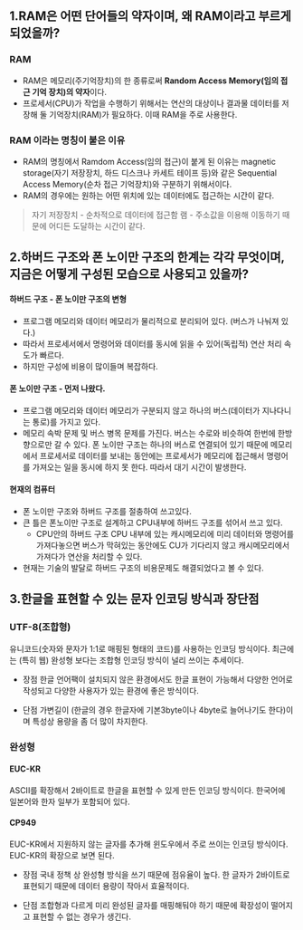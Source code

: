 ## 1.RAM은 어떤 단어들의 약자이며, 왜 RAM이라고 부르게 되었을까?

### RAM
* RAM은 메모리(주기억장치)의 한 종류로써 **Random Access Memory(임의 접근 기억 장치)의 약자**이다. 
* 프로세서(CPU)가 작업을 수행하기 위해서는 연산의 대상이나 결과물 데이터를 저장해 둘 기억장치(RAM)가 필요하다. 이때 RAM을 주로 사용한다.
### RAM 이라는 명칭이 붙은 이유 
* RAM의 명칭에서 Ramdom Access(임의 접근)이 붙게 된 이유는 magnetic storage(자기 저장장치, 하드 디스크나 카세트 테이프 등)와 같은 Sequential Access Memory(순차 접근 기억장치)와 구분하기 위해서이다.
* RAM의 경우에는 원하는 어떤 위치에 있는 데이터에도 접근하는 시간이 같다.  

> 자기 저장장치 - 순차적으로 데이터에 접근함
> 램 - 주소값을 이용해 이동하기 때문에 어디든 도달하는 시간이 같다. 


## 2.하버드 구조와 폰 노이만 구조의 한계는 각각 무엇이며, 지금은 어떻게 구성된 모습으로 사용되고 있을까?
#### 하버드 구조 - 폰 노이만 구조의 변형 
* 프로그램 메모리와 데이터 메모리가 물리적으로 분리되어 있다. (버스가 나눠져 있다.) 
* 따라서 프로세서에서 명령어와 데이터를 동시에 읽을 수 있어(독립적) 연산 처리 속도가 빠르다. 
* 하지만 구성에 비용이 많이들며 복잡하다.

#### 폰 노이만 구조 - 먼저 나왔다.
* 프로그램 메모리와 데이터 메모리가 구분되지 않고 하나의 버스(데이터가 지나다니는 통로)를 가지고 있다.
* 메모리 속박 문제 및 버스 병목 문제를 가진다. 
	버스는 수로와 비슷하여 한번에 한방향으로만 갈 수 있다. 폰 노이만 구조는 하나의 버스로 연결되어 있기 때문에 메모리에서 프로세서로 데이터를 보내는 동안에는 프로세서가 메모리에 접근해서 명령어를 가져오는 일을 동시에 하지 못 한다. 따라서 대기 시간이 발생한다. 


#### 현재의 컴퓨터
* 폰 노이만 구조와 하버드 구조를 절충하여 쓰고있다. 
* 큰 틀은 폰노이만 구조로 설계하고 CPU내부에 하버드 구조를 섞어서 쓰고 있다.
	* CPU안의 하버드 구조
	CPU 내부에 있는 캐시메모리에 미리 데이터와 명령어를 가져다놓으면 버스가 막혀있는 동안에도 CU가 기다리지 않고 캐시메모리에서 가져다가 연산을 처리할 수 있다. 
* 현재는 기술의 발달로 하버드 구조의 비용문제도 해결되었다고 볼 수 있다. 





## 3.한글을 표현할 수 있는 문자 인코딩 방식과 장단점
### UTF-8(조합형)
유니코드(숫자와 문자가 1:1로 매핑된 형태의 코드)를 사용하는 인코딩 방식이다. 최근에는 (특히 웹) 완성형 보다는 조합형 인코딩 방식이 널리 쓰이는 추세이다. 
* 장점
한글 언어팩이 설치되지 않은 환경에서도 한글 표현이 가능해서 다양한 언어로 작성되고 다양한 사용자가 있는 환경에 좋은 방식이다. 
	
* 단점
가변길이 (한글의 경우 한글자에 기본3byte이나 4byte로 늘어나기도 한다)이며 특성상 용량을 좀 더 많이 차지한다. 
 
	

### 완성형 
#### EUC-KR
ASCII를 확장해서 2바이트로 한글을 표현할 수 있게 만든 인코딩 방식이다. 한국어에 일본어와 한자 일부가 포함되어 있다.

#### CP949
EUC-KR에서 지원하지 않는 글자를 추가해 윈도우에서 주로 쓰이는 인코딩 방식이다. EUC-KR의 확장으로 보면 된다.

* 장점
국내 정책 상 완성형 방식을 쓰기 때문에 점유율이 높다.
한 글자가 2바이트로 표현되기 때문에 데이터 용량이 작아서 효율적이다. 

* 단점
조합형과 다르게 미리 완성된 글자를 매핑해둬야 하기 때문에 확장성이 떨어지고 표현할 수 없는 경우가 생긴다. 
